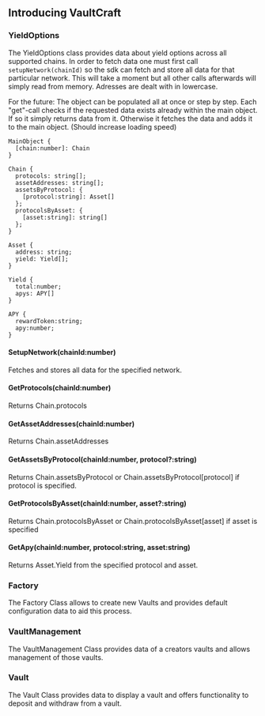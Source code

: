 ## Introducing VaultCraft

### YieldOptions
The YieldOptions class provides data about yield options across all supported chains.
In order to fetch data one must first call `setupNetwork(chainId)` so the sdk can fetch and store all data for that particular network. This will take a moment but all other calls afterwards will simply read from memory.
Adresses are dealt with in lowercase.


For the future: 
The object can be populated all at once or step by step.
Each "get"-call checks if the requested data exists already within the main object. If so it simply returns data from it. Otherwise it fetches the data and adds it to the main object. (Should increase loading speed)

```
MainObject {
  [chain:number]: Chain
}

Chain {
  protocols: string[];
  assetAddresses: string[];
  assetsByProtocol: {
    [protocol:string]: Asset[]
  };
  protocolsByAsset: {
    [asset:string]: string[]
  };
}

Asset {
  address: string;
  yield: Yield[];
}

Yield {
  total:number;
  apys: APY[]
}

APY {
  rewardToken:string; 
  apy:number;
}
```

#### SetupNetwork(chainId:number)
Fetches and stores all data for the specified network.

#### GetProtocols(chainId:number)
Returns Chain.protocols
#### GetAssetAddresses(chainId:number)
Returns Chain.assetAddresses

#### GetAssetsByProtocol(chainId:number, protocol?:string)
Returns Chain.assetsByProtocol or Chain.assetsByProtocol[protocol] if protocol is specified.

#### GetProtocolsByAsset(chainId:number, asset?:string)
Returns Chain.protocolsByAsset or Chain.protocolsByAsset[asset] if asset is specified

#### GetApy(chainId:number, protocol:string, asset:string)
Returns Asset.Yield from the specified protocol and asset.

### Factory
The Factory Class allows to create new Vaults and provides default configuration data to aid this process.

### VaultManagement
The VaultManagement Class provides data of a creators vaults and allows management of those vaults.

### Vault
The Vault Class provides data to display a vault and offers functionality to deposit and withdraw from a vault.
